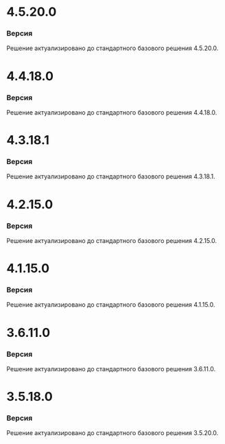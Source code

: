 # 4.5.20.0

### Версия

Решение актуализировано до стандартного базового решения 4.5.20.0.

# 4.4.18.0

### Версия

Решение актуализировано до стандартного базового решения 4.4.18.0.

# 4.3.18.1

### Версия

Решение актуализировано до стандартного базового решения 4.3.18.1.

# 4.2.15.0

### Версия

Решение актуализировано до стандартного базового решения 4.2.15.0.

# 4.1.15.0

### Версия

Решение актуализировано до стандартного базового решения 4.1.15.0.

# 3.6.11.0

### Версия

Решение актуализировано до стандартного базового решения 3.6.11.0.

# 3.5.18.0

### Версия

Решение актуализировано до стандартного базового решения 3.5.20.0.